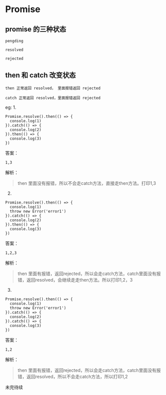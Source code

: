 # Promise

## promise 的三种状态

```
pengding

resolved

rejected

```



## then 和 catch 改变状态

```
then 正常返回 resolved， 里面报错返回 rejected

catch 正常返回 resolved，里面报错返回 rejected
```


eg:
1.
```
Promise.resolve().then(() => {
  console.log(1)
}).catch(() => {
  console.log(2)
}).then(() => {
  console.log(3)
})
```

答案：
```
1,3
```
解析：
> then 里面没有报错，所以不会走catch方法，直接走then方法。打印1,3
2.
```
Promise.resolve().then(() => {
  console.log(1)
  throw new Error('error1')
}).catch(() => {
  console.log(2)
}).then(() => {
  console.log(3)
})
```

答案：
```
1,2,3
```

解析：
> then 里面有报错，返回rejected，所以会走catch方法，catch里面没有报错，返回resolved，会继续走走then方法。所以打印1,2，3

3.

```
Promise.resolve().then(() => {
  console.log(1)
  throw new Error('error1')
}).catch(() => {
  console.log(2)
}).catch(() => {
  console.log(3)
})
```

答案：
```
1,2
```

解析：
> then 里面有报错，返回rejected，所以会走catch方法，catch里面没有报错，返回resolved，所以不会走catch方法，所以打印1,2


未完待续
